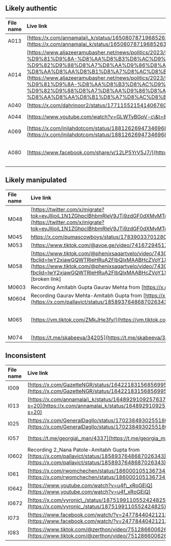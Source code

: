 

## Likely authentic

| File name | Live link | Archived link |
| :---- | :---- | :---- |
| A013 | [https://x.com/annamalai\_k/status/1650807871968526337?s=20](https://x.com/annamalai_k/status/1650807871968526337?s=20)  | [https://archive.ph/E8AXv](https://archive.ph/E8AXv)  |
| A014 | [https://www.aljazeeramubasher.net/news/politics/2023/5/22/%D8%AD%D9%85%D9%8A%D8%AF%D8%AA%D9%8A-%D9%81%D9%8A-%D8%AA%D8%B3%D8%AC%D9%8A%D9%84-%D8%B5%D9%88%D8%AA%D9%8A-%D9%82%D9%88%D8%A7%D8%AA%D9%86%D8%A7-%D9%84%D9%86-%D8%AA%D8%AA%D8%B1%D8%A7%D8%AC%D8%B9](https://www.aljazeeramubasher.net/news/politics/2023/5/22/%D8%AD%D9%85%D9%8A%D8%AF%D8%AA%D9%8A-%D9%81%D9%8A-%D8%AA%D8%B3%D8%AC%D9%8A%D9%84-%D8%B5%D9%88%D8%AA%D9%8A-%D9%82%D9%88%D8%A7%D8%AA%D9%86%D8%A7-%D9%84%D9%86-%D8%AA%D8%AA%D8%B1%D8%A7%D8%AC%D8%B9)  | [https://web.archive.org/web/20250616100828/https://www.aljazeeramubasher.net/news/politics/2023/5/22/%D8%AD%D9%85%D9%8A%D8%AF%D8%AA%D9%8A-%D9%81%D9%8A-%D8%AA%D8%B3%D8%AC%D9%8A%D9%84-%D8%B5%D9%88%D8%AA%D9%8A-%D9%82%D9%88%D8%A7%D8%AA%D9%86%D8%A7-%D9%84%D9%86-%D8%AA%D8%AA%D8%B1%D8%A7%D8%AC%D8%B9](https://web.archive.org/web/20250616100828/https://www.aljazeeramubasher.net/news/politics/2023/5/22/%D8%AD%D9%85%D9%8A%D8%AF%D8%AA%D9%8A-%D9%81%D9%8A-%D8%AA%D8%B3%D8%AC%D9%8A%D9%84-%D8%B5%D9%88%D8%AA%D9%8A-%D9%82%D9%88%D8%A7%D8%AA%D9%86%D8%A7-%D9%84%D9%86-%D8%AA%D8%AA%D8%B1%D8%A7%D8%AC%D8%B9)  |
| A040  | [https://x.com/dahrinoor2/status/1771155215414067603](https://x.com/dahrinoor2/status/1771155215414067603) | [https://archive.ph/wosXs](https://archive.ph/wosXs)  |
| A044  | [https://www.youtube.com/watch?v=GLWTyBGpV-c\&t=8s](https://www.youtube.com/watch?v=GLWTyBGpV-c&t=8s)  | [https://web.archive.org/web/20250613155008/https://www.youtube.com/watch?v=GLWTyBGpV-c\&t=8s](https://web.archive.org/web/20250613155008/https://www.youtube.com/watch?v=GLWTyBGpV-c&t=8s)  |
| A069   | [https://x.com/inilahdotcom/status/1881262694734696861?t=VXT7qe74kqDhykpuXMjnlw\&s=08](https://x.com/inilahdotcom/status/1881262694734696861?t=VXT7qe74kqDhykpuXMjnlw&s=08) | [https://archive.ph/QhI5x](https://archive.ph/QhI5x)  |
| A080  | [https://www.facebook.com/share/v/12LP5YrV5J7/](https://www.facebook.com/share/v/12LP5YrV5J7/)  | [https://web.archive.org/web/20250616094104/https://www.facebook.com/GrupoELDEBER/videos/969866158410455/?rdid=g5ZJ712zEOQnHY2s\&share\_url=https%3A%2F%2Fwww.facebook.com%2Fshare%2Fv%2F12LP5YrV5J7%2F](https://web.archive.org/web/20250616094104/https://www.facebook.com/GrupoELDEBER/videos/969866158410455/?rdid=g5ZJ712zEOQnHY2s&share_url=https%3A%2F%2Fwww.facebook.com%2Fshare%2Fv%2F12LP5YrV5J7%2F)  |

## Likely manipulated

| File name | Live link | Archived link |
| :---- | :---- | :---- |
| M048   | [https://twitter.com/x/migrate?tok=eyJlIjoiL1N1ZGhpclBhbmRleV9JTi9zdGF0dXMvMTc5NDAxMTY2NDM0Nzc4MzI3MyIsInQiOjE3MTY2NTczOTB9bh9BZgFfYyigJ6cbfMCR%2FQ%3D%3D](https://twitter.com/x/migrate?tok=eyJlIjoiL1N1ZGhpclBhbmRleV9JTi9zdGF0dXMvMTc5NDAxMTY2NDM0Nzc4MzI3MyIsInQiOjE3MTY2NTczOTB9bh9BZgFfYyigJ6cbfMCR%2FQ%3D%3D)  | [https://web.archive.org/web/20240525171630/https://x.com/SudhirPandey\_IN/status/1794011664347783273](https://web.archive.org/web/20240525171630/https://x.com/SudhirPandey_IN/status/1794011664347783273)  |
| M045   | https://x.com/pumascowboys/status/1783903370128068631 | [https://archive.ph/EToPl](https://archive.ph/EToPl)  |
| M053  | [https://www.tiktok.com/@avoe.ge/video/7416729451733486856](https://www.tiktok.com/@avoe.ge/video/7416729451733486856)  | [https://web.archive.org/web/20250616095423/https://www.tiktok.com/@avoe.ge/video/7416729451733486856](https://web.archive.org/web/20250616095423/https://www.tiktok.com/@avoe.ge/video/7416729451733486856)  |
| M058   | [https://www.tiktok.com/@phenixsaqartvelo/video/7430815790217153800?fbclid=IwY2xjawGQWTRleHRuA2FlbQIxMAABHcZVoY1XEEmEwPUQPLPMMZKoHiLsQt\_sVFBYA9rQ70ESWfG11rW0o3x08A\_aem\_Ij8HCycL2YuQCTaI\_VRhaw](https://www.tiktok.com/@phenixsaqartvelo/video/7430815790217153800?fbclid=IwY2xjawGQWTRleHRuA2FlbQIxMAABHcZVoY1XEEmEwPUQPLPMMZKoHiLsQt_sVFBYA9rQ70ESWfG11rW0o3x08A_aem_Ij8HCycL2YuQCTaI_VRhaw)  \[broken link\]   |  |
| M0603 | Recording Amitabh Gupta Gaurav Mehta from [https://x.com/pallavict/status/1858937648687026343](https://x.com/pallavict/status/1858937648687026343)  | [https://archive.ph/XEwiR](https://archive.ph/XEwiR)  |
| M0604 | Recording Gaurav Mehta-Amitabh Gupta from [https://x.com/pallavict/status/1858937648687026343](https://x.com/pallavict/status/1858937648687026343)  | [https://archive.ph/XEwiR](https://archive.ph/XEwiR)  |
| M065  | [https://vm.tiktok.com/ZMkJHe3fy/](https://vm.tiktok.com/ZMkJHe3fy/)  | [https://web.archive.org/web/20250616100045/https://www.tiktok.com/@/video/7444243604521946424?\_r=1&\_d=secCgYIASAHKAESPgo8eOg7Jj%2FJ%2BwfOM6uJwlGpUzFXuDye32SHIxYy35ZikQ6mV%2By8pHV94bdqsjdHVtVGJFjWi%2FYBfJLqxwRvGgA%3D\&u\_code=dli7fdfjf5lbbm\&share\_item\_id=7444243604521946424\&timestamp=1733282242\&utm\_campaign=client\_share\&utm\_source=short\_fallback\&share\_app\_id=1233](https://web.archive.org/web/20250616100045/https://www.tiktok.com/@/video/7444243604521946424?_r=1&_d=secCgYIASAHKAESPgo8eOg7Jj%2FJ%2BwfOM6uJwlGpUzFXuDye32SHIxYy35ZikQ6mV%2By8pHV94bdqsjdHVtVGJFjWi%2FYBfJLqxwRvGgA%3D&u_code=dli7fdfjf5lbbm&share_item_id=7444243604521946424&timestamp=1733282242&utm_campaign=client_share&utm_source=short_fallback&share_app_id=1233)  |
| M074  | [https://t.me/skabeeva/34205](https://t.me/skabeeva/34205)  | [https://web.archive.org/web/20250616100216/https://t.me/skabeeva/34205](https://web.archive.org/web/20250616100216/https://t.me/skabeeva/34205)  |

## Inconsistent 

| File name | Live link | Archived link |
| :---- | :---- | :---- |
| I009 | [https://x.com/GazetteNGR/status/1642218315685699586](https://x.com/GazetteNGR/status/1642218315685699586)  | [https://archive.ph/vi8U4](https://archive.ph/vi8U4)  |
| I013 | [https://x.com/annamalai\_k/status/1648929109257637889?s=20](https://x.com/annamalai_k/status/1648929109257637889?s=20)  | [https://archive.ph/YP9LW](https://archive.ph/YP9LW)  |
| I025 | [https://x.com/GeneralDagllo/status/1702384930255180196](https://x.com/GeneralDagllo/status/1702384930255180196)  | [https://archive.ph/CNqJc](https://archive.ph/CNqJc)  |
| I057 | [https://t.me/georgia\_man/4337](https://t.me/georgia_man/4337)  | [https://web.archive.org/web/20250616134905/https://t.me/georgia\_man/4337](https://web.archive.org/web/20250616134905/https://t.me/georgia_man/4337)  |
| I0602 | Recording 2\_Nana Patole-Amitabh Gupta from [https://x.com/pallavict/status/1858937648687026343](https://x.com/pallavict/status/1858937648687026343)  | [https://archive.ph/XEwiR](https://archive.ph/XEwiR)  |
| I061 | [https://x.com/rwomchechen/status/1860001051367342123](https://x.com/rwomchechen/status/1860001051367342123)  | [https://archive.ph/o6HM6](https://archive.ph/o6HM6)  |
| I0642 | [https://www.youtube.com/watch?v=u4f\_xRoGEjQ](https://www.youtube.com/watch?v=u4f_xRoGEjQ)  | [https://web.archive.org/web/20250616134802/https://www.youtube.com/watch?v=u4f\_xRoGEjQ](https://web.archive.org/web/20250616134802/https://www.youtube.com/watch?v=u4f_xRoGEjQ)  |
| I0672 | [https://x.com/vyronic\_/status/1875199110552424825](https://x.com/vyronic_/status/1875199110552424825)  | [https://archive.ph/Y72jE](https://archive.ph/Y72jE)  |
| I073 | [https://www.facebook.com/watch/?v=247784404212130](https://www.facebook.com/watch/?v=247784404212130)  | [https://web.archive.org/web/20250616134434/https://www.facebook.com/RRKuzmin/videos/247784404212130/](https://web.archive.org/web/20250616134434/https://www.facebook.com/RRKuzmin/videos/247784404212130/)  |
| I083 | [https://www.tiktok.com/@zerthon/video/7512866006268775685](https://www.tiktok.com/@zerthon/video/7512866006268775685)  | [https://archive.ph/iUsmj](https://archive.ph/iUsmj)  |
